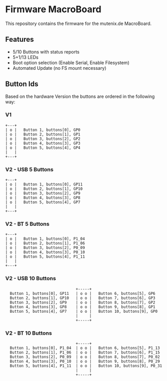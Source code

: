 # Firmware MacroBoard

This repository contains the firmware for the mutenix.de MacroBoard.

## Features

- 5/10 Buttons with status reports
- 5+1/13 LEDs
- Boot option selection (Enable Serial, Enable Filesystem)
- Automated Update (no FS mount necessary)

## Button Ids

Based on the hardware Version the buttons are ordered in the following way:

### V1

```
+---+
| o |   Button 1, buttons[0], GP0
| o |   Button 2, buttons[1], GP1
| o |   Button 3, buttons[2], GP2
| o |   Button 4, buttons[3], GP3
| o |   Button 5, buttons[4], GP4
|   |
+---+
```

### V2 - USB 5 Buttons

```
+---+
| o |   Button 1, buttons[0], GP11
| o |   Button 2, buttons[1], GP10
| o |   Button 3, buttons[2], GP9
| o |   Button 4, buttons[3], GP8
| o |   Button 5, buttons[4], GP7
|   |
+---+
```

### V2 - BT 5 Buttons

```
+---+
| o |   Button 1, buttons[0], P1_04
| o |   Button 2, buttons[1], P1_06
| o |   Button 3, buttons[2], P0_09
| o |   Button 4, buttons[3], P0_10
| o |   Button 5, buttons[4], P1_11
|   |
+---+
```


### V2 - USB 10 Buttons

```
                               +-----+
  Button 1, buttons[0], GP11   | o o |   Button 6, buttons[5], GP6
  Button 2, buttons[1], GP10   | o o |   Button 7, buttons[6], GP3
  Button 3, buttons[2], GP9    | o o |   Button 8, buttons[7], GP2
  Button 4, buttons[3], GP8    | o o |   Button 9, buttons[8], GP1
  Button 5, buttons[4], GP7    | o o |   Button 10, buttons[9], GP0
                               |     |
                               +-----+
```

### V2 - BT 10 Buttons

```
                               +-----+
  Button 1, buttons[0], P1_04  | o o |   Button 6, buttons[5], P1_13
  Button 2, buttons[1], P1_06  | o o |   Button 7, buttons[6], P1_15
  Button 3, buttons[2], P0_09  | o o |   Button 8, buttons[7], P0_02
  Button 4, buttons[3], P0_10  | o o |   Button 9, buttons[8], P0_29
  Button 5, buttons[4], P1_11  | o o |   Button 10, buttons[9], P0_31
                               |     |
                               +-----+
```
